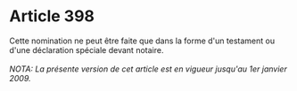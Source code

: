 # Article 398

Cette nomination ne peut être faite que dans la forme d'un testament ou d'une déclaration spéciale devant notaire.<br/><br/><i>NOTA:  La présente version de cet article est en vigueur jusqu'au 1er janvier 2009.</i>